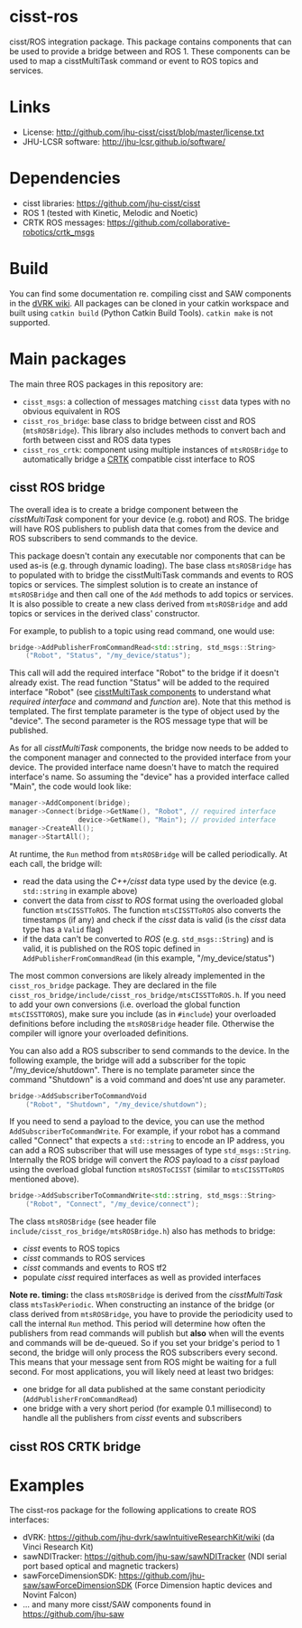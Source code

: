 # cisst-ros

cisst/ROS integration package.  This package contains components that can be used to provide a bridge between  and ROS 1.  These components can be used to map a cisstMultiTask command or event to ROS topics and services.

# Links
 * License: http://github.com/jhu-cisst/cisst/blob/master/license.txt
 * JHU-LCSR software: http://jhu-lcsr.github.io/software/

# Dependencies
 * cisst libraries: https://github.com/jhu-cisst/cisst
 * ROS 1 (tested with Kinetic, Melodic and Noetic)
 * CRTK ROS messages: https://github.com/collaborative-robotics/crtk_msgs

# Build

You can find some documentation re. compiling cisst and SAW components in the [dVRK wiki](https://github.com/jhu-dvrk/sawIntuitiveResearchKit/wiki/CatkinBuild#catkin-build-and-rosinstall).  All packages can be cloned in your catkin workspace and built using `catkin build` (Python Catkin Build Tools).  `catkin make` is not supported.

# Main packages

The main three ROS packages in this repository are:
* `cisst_msgs`: a collection of messages matching `cisst` data types with no obvious equivalent in ROS
* `cisst_ros_bridge`: base class to bridge between cisst and ROS (`mtsROSBridge`).  This library also includes methods to convert bach and forth between cisst and ROS data types
* `cisst_ros_crtk`: component using multiple instances of `mtsROSBridge` to automatically bridge a [CRTK](https://github.com/collaborative-robotics/documentation/wiki/Robot-API) compatible cisst interface to ROS

## cisst ROS bridge

The overall idea is to create a bridge component between the *cisstMultiTask* component for your device (e.g. robot) and ROS.  The bridge will have ROS publishers to publish data that comes from the device and ROS subscribers to send commands to the device.

This package doesn't contain any executable nor components that can be used as-is (e.g. through dynamic loading).  The base class `mtsROSBridge` has to populated with to bridge the cisstMultiTask commands and events to ROS topics or services.  The simplest solution is to create an instance of `mtsROSBridge` and then call one of the `Add` methods to add topics or services.  It is also possible to create a new class derived from `mtsROSBridge` and add topics or services in the derived class' constructor.

For example, to publish to a topic using read command, one would use:
```c++
bridge->AddPublisherFromCommandRead<std::string, std_msgs::String>
    ("Robot", "Status", "/my_device/status");
```
This call will add the required interface "Robot" to the bridge if it doesn't already exist.  The read function "Status" will be added to the required interface "Robot" (see [cisstMultiTask components](https://github.com/jhu-cisst/cisst/wiki/cisstMultiTask-concepts) to understand what *required interface* and *command* and *function* are).  Note that this method is templated.  The first template parameter is the type of object used by the "device".  The second parameter is the ROS message type that will be published.

As for all *cisstMultiTask* components, the bridge now needs to be added to the component manager and connected to the provided interface from your device.  The provided interface name doesn't have to match the required interface's name.  So assuming the "device" has a provided interface called "Main", the code would look like:
```c++
manager->AddComponent(bridge);
manager->Connect(bridge->GetName(), "Robot", // required interface
                 device->GetName(), "Main"); // provided interface
manager->CreateAll();
manager->StartAll();
```
At runtime, the `Run` method from `mtsROSBridge` will be called periodically.  At each call, the bridge will:
* read the data using the *C++/cisst* data type used by the device (e.g. `std::string` in example above)
* convert the data from *cisst* to *ROS* format using the overloaded global function `mtsCISSTToROS`.  The function `mtsCISSTToROS` also converts the timestamps (if any) and check if the *cisst* data is valid (is the *cisst* data type has a `Valid` flag)
* if the data can't be converted to *ROS* (e.g. `std_msgs::String`) and is valid, it is published on the ROS topic defined in `AddPublisherFromCommandRead` (in this example, "/my_device/status")

The most common conversions are likely already implemented in the `cisst_ros_bridge` package.  They are declared in the file ` cisst_ros_bridge/include/cisst_ros_bridge/mtsCISSTToROS.h`.  If you need to add your own conversions (i.e. overload the global function `mtsCISSTTOROS`), make sure you include (as in `#include`) your overloaded definitions before including the `mtsROSBridge` header file.  Otherwise the compiler will ignore your overloaded definitions.

You can also add a ROS subscriber to send commands to the device.  In the following example, the bridge will add a subscriber for the topic "/my_device/shutdown".  There is no template parameter since the command "Shutdown" is a void command and does'nt use any parameter.
```c++
bridge->AddSubscriberToCommandVoid
    ("Robot", "Shutdown", "/my_device/shutdown");
```

If you need to send a payload to the device, you can use the method `AddSubscriberToCommandWrite`.  For example, if your robot has a command called "Connect" that expects a `std::string` to encode an IP address, you can add a ROS subscriber that will use messages of type `std_msgs::String`.  Internally the ROS bridge will convert the *ROS* payload to a *cisst* payload using the overload global function `mtsROSToCISST` (similar to `mtsCISSTToROS` mentioned above).
```c++
bridge->AddSubscriberToCommandWrite<std::string, std_msgs::String>
    ("Robot", "Connect", "/my_device/connect");
```

The class `mtsROSBridge` (see header file `include/cisst_ros_bridge/mtsROSBridge.h`) also has methods to bridge:
* *cisst* events to ROS topics
* *cisst* commands to ROS services
* *cisst* commands and events to ROS tf2
* populate *cisst* required interfaces as well as provided interfaces

**Note re. timing:**  the class `mtsROSBridge` is derived from the *cisstMultiTask* class `mtsTaskPeriodic`.  When constructing an instance of the bridge (or class derived from `mtsROSBridge`, you have to provide the periodicity used to call the internal `Run` method.  This period will determine how often the publishers from read commands will publish but **also** when will the events and commands will be de-queued.  So if you set your bridge's period to 1 second, the bridge will only process the ROS subscribers every second.  This means that your message sent from ROS might be waiting for a full second.  For most applications, you will likely need at least two bridges:
* one bridge for all data published at the same constant periodicity (`AddPublisherFromCommandRead`)
* one bridge with a very short period (for example 0.1 millisecond) to handle all the publishers from *cisst* events and subscribers

## cisst ROS CRTK bridge

# Examples

The cisst-ros package for the following applications to create ROS interfaces:
* dVRK: https://github.com/jhu-dvrk/sawIntuitiveResearchKit/wiki (da Vinci Research Kit)
* sawNDITracker: https://github.com/jhu-saw/sawNDITracker (NDI serial port based optical and magnetic trackers)
* sawForceDimensionSDK: https://github.com/jhu-saw/sawForceDimensionSDK (Force Dimension haptic devices and Novint Falcon)
* ... and many more cisst/SAW components found in https://github.com/jhu-saw


